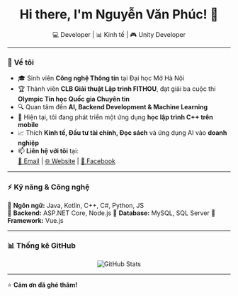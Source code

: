 <h1 align="center">Hi there, I'm Nguyễn Văn Phúc! 👋</h1>
<p align="center">
  💻 Developer | 📊 Kinh tế | 🎮 Unity Developer  
</p>

---

### 🚀 **Về tôi**
- 🎓 Sinh viên **Công nghệ Thông tin** tại Đại học Mở Hà Nội  
- 🏆 Thành viên **CLB Giải thuật Lập trình FITHOU**, đạt giải ba cuộc thi **Olympic Tin học Quốc gia Chuyên tin**
- 🔍 Quan tâm đến **AI, Backend Development & Machine Learning**  
- 🌱 Hiện tại, tôi đang phát triển một ứng dụng **học lập trình C++ trên mobile**  
- 📈 Thích **Kinh tế, Đầu tư tài chính, Đọc sách** và ứng dụng AI vào **doanh nghiệp**  
- 📫 **Liên hệ với tôi** tại:  
  [📧 Email](mailto:phucvipbn01@gmail.com) | [🌐 Website](phuc) | [💼 Facebook](https://www.facebook.com/nguyen.phuc.580315)

---

### ⚡ **Kỹ năng & Công nghệ**
🔹 **Ngôn ngữ:** Java, Kotlin, C++, C#, Python, JS  
🔹 **Backend:** ASP.NET Core, Node.js
🔹 **Database:** MySQL, SQL Server
🔹 **Framework:** Vue.js 

---

### 📊 **Thống kê GitHub**
<p align="center">
  <img src="https://github-readme-stats.vercel.app/api?username=nguyenvanphuc&show_icons=true&theme=tokyonight" alt="GitHub Stats">
</p>

---

⭐ **Cảm ơn đã ghé thăm!**  
